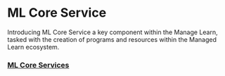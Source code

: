 # ML Core Service

Introducing ML Core Service a key component within the Manage Learn, tasked with the creation of programs and resources within the Managed Learn ecosystem.

### [ML Core Services](../../../../contribute/source-code/workflows/manage-learn/ml-core-service.md)
